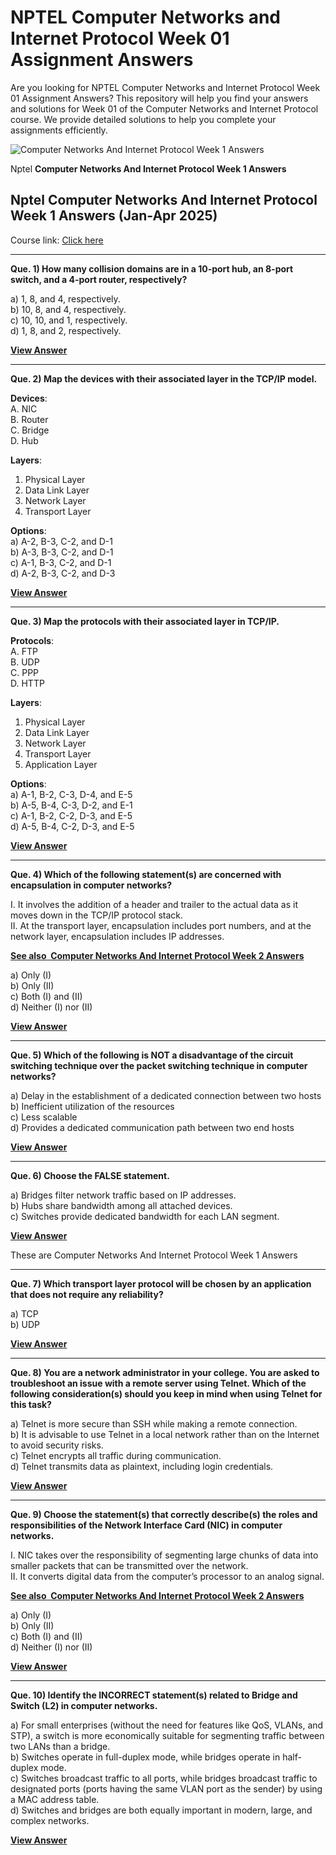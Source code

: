 # NPTEL Computer Networks and Internet Protocol Week 01 Assignment Answers

Are you looking for NPTEL Computer Networks and Internet Protocol Week 01 Assignment Answers? This repository will help you find your answers and solutions for Week 01 of the Computer Networks and Internet Protocol course. We provide detailed solutions to help you complete your assignments efficiently.

![Computer Networks And Internet Protocol Week 1 Answers](https://progiez.com/wp-content/uploads/2025/01/Computer-Networks-And-Internet-Protocol-Nptel-Week-1-Assignment-Answer-and-solution-Swayam-Platform-image-1024x576.jpg "Computer Networks And Internet Protocol Week 1 Answers 1")

Nptel __Computer Networks And Internet Protocol Week 1 Answers__


## Nptel Computer Networks And Internet Protocol Week 1 Answers (Jan-Apr 2025)

Course link: [Click here](https://onlinecourses.nptel.ac.in/noc25_cs15/course)

***

**Que. 1) How many collision domains are in a 10-port hub, an 8-port switch, and a 4-port router, respectively?**

a) 1, 8, and 4, respectively.\
b) 10, 8, and 4, respectively.\
c) 10, 10, and 1, respectively.\
d) 1, 8, and 2, respectively.

**[**View Answer**](https://my.progiez.com/courses/computer-networks-and-internet-protocol-nptel-answers/)**

***

**Que. 2) Map the devices with their associated layer in the TCP/IP model.**

**Devices**:\
A. NIC\
B. Router\
C. Bridge\
D. Hub

**Layers**:

1. Physical Layer
2. Data Link Layer
3. Network Layer
4. Transport Layer

**Options**:\
a) A-2, B-3, C-2, and D-1\
b) A-3, B-3, C-2, and D-1\
c) A-1, B-3, C-2, and D-1\
d) A-2, B-3, C-2, and D-3

**[**View Answer**](https://my.progiez.com/courses/computer-networks-and-internet-protocol-nptel-answers/)**

***

**Que. 3) Map the protocols with their associated layer in TCP/IP.**

**Protocols**:\
A. FTP\
B. UDP\
C. PPP\
D. HTTP

**Layers**:

1. Physical Layer
2. Data Link Layer
3. Network Layer
4. Transport Layer
5. Application Layer

**Options**:\
a) A-1, B-2, C-3, D-4, and E-5\
b) A-5, B-4, C-3, D-2, and E-1\
c) A-1, B-2, C-2, D-3, and E-5\
d) A-5, B-4, C-2, D-3, and E-5

**[**View Answer**](https://my.progiez.com/courses/computer-networks-and-internet-protocol-nptel-answers/)**

***

**Que. 4) Which of the following statement(s) are concerned with encapsulation in computer networks?**

I. It involves the addition of a header and trailer to the actual data as it moves down in the TCP/IP protocol stack.\
II. At the transport layer, encapsulation includes port numbers, and at the network layer, encapsulation includes IP addresses.

[****See also**  **Computer Networks And Internet Protocol Week 2 Answers****](https://progiez.com/computer-networks-and-internet-protocol-week-2-answers)

a) Only (I)\
b) Only (II)\
c) Both (I) and (II)\
d) Neither (I) nor (II)

**[**View Answer**](https://my.progiez.com/courses/computer-networks-and-internet-protocol-nptel-answers/)**

***

**Que. 5) Which of the following is NOT a disadvantage of the circuit switching technique over the packet switching technique in computer networks?**

a) Delay in the establishment of a dedicated connection between two hosts\
b) Inefficient utilization of the resources\
c) Less scalable\
d) Provides a dedicated communication path between two end hosts

**[**View Answer**](https://my.progiez.com/courses/computer-networks-and-internet-protocol-nptel-answers/)**

***

**Que. 6) Choose the FALSE statement.**

a) Bridges filter network traffic based on IP addresses.\
b) Hubs share bandwidth among all attached devices.\
c) Switches provide dedicated bandwidth for each LAN segment.

**[**View Answer**](https://my.progiez.com/courses/computer-networks-and-internet-protocol-nptel-answers/)**

These are Computer Networks And Internet Protocol Week 1 Answers

***

**Que. 7) Which transport layer protocol will be chosen by an application that does not require any reliability?**

a) TCP\
b) UDP

**[**View Answer**](https://my.progiez.com/courses/computer-networks-and-internet-protocol-nptel-answers/)**

***

**Que. 8) You are a network administrator in your college. You are asked to troubleshoot an issue with a remote server using Telnet. Which of the following consideration(s) should you keep in mind when using Telnet for this task?**

a) Telnet is more secure than SSH while making a remote connection.\
b) It is advisable to use Telnet in a local network rather than on the Internet to avoid security risks.\
c) Telnet encrypts all traffic during communication.\
d) Telnet transmits data as plaintext, including login credentials.

**[**View Answer**](https://my.progiez.com/courses/computer-networks-and-internet-protocol-nptel-answers/)**

***

**Que. 9) Choose the statement(s) that correctly describe(s) the roles and responsibilities of the Network Interface Card (NIC) in computer networks.**

I. NIC takes over the responsibility of segmenting large chunks of data into smaller packets that can be transmitted over the network.\
II. It converts digital data from the computer’s processor to an analog signal.

[****See also**  **Computer Networks And Internet Protocol Week 2 Answers****](https://progiez.com/computer-networks-and-internet-protocol-week-2-answers)

a) Only (I)\
b) Only (II)\
c) Both (I) and (II)\
d) Neither (I) nor (II)

**[**View Answer**](https://my.progiez.com/courses/computer-networks-and-internet-protocol-nptel-answers/)**

***

**Que. 10) Identify the INCORRECT statement(s) related to Bridge and Switch (L2) in computer networks.**

a) For small enterprises (without the need for features like QoS, VLANs, and STP), a switch is more economically suitable for segmenting traffic between two LANs than a bridge.\
b) Switches operate in full-duplex mode, while bridges operate in half-duplex mode.\
c) Switches broadcast traffic to all ports, while bridges broadcast traffic to designated ports (ports having the same VLAN port as the sender) by using a MAC address table.\
d) Switches and bridges are both equally important in modern, large, and complex networks.

**[**View Answer**](https://my.progiez.com/courses/computer-networks-and-internet-protocol-nptel-answers/)**
